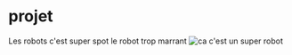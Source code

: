 # projet
Les robots c'est super 
spot le robot trop marrant 
![ca c'est un super robot](/assets/images/jjiwunjm.bmp)